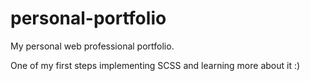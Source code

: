 # personal-portfolio
My personal web professional portfolio.

One of my first steps implementing SCSS and learning more about it :)
